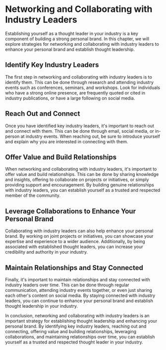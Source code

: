 Networking and Collaborating with Industry Leaders
========================================================================================================================

Establishing yourself as a thought leader in your industry is a key component of building a strong personal brand. In this chapter, we will explore strategies for networking and collaborating with industry leaders to enhance your personal brand and establish thought leadership.

Identify Key Industry Leaders
-----------------------------

The first step in networking and collaborating with industry leaders is to identify them. This can be done through research and attending industry events such as conferences, seminars, and workshops. Look for individuals who have a strong online presence, are frequently quoted or cited in industry publications, or have a large following on social media.

Reach Out and Connect
---------------------

Once you have identified key industry leaders, it's important to reach out and connect with them. This can be done through email, social media, or in-person at industry events. When reaching out, be sure to introduce yourself and explain why you are interested in connecting with them.

Offer Value and Build Relationships
-----------------------------------

When networking and collaborating with industry leaders, it's important to offer value and build relationships. This can be done by sharing knowledge and insights, offering to collaborate on projects or initiatives, or simply providing support and encouragement. By building genuine relationships with industry leaders, you can establish yourself as a trusted and respected member of the community.

Leverage Collaborations to Enhance Your Personal Brand
------------------------------------------------------

Collaborating with industry leaders can also help enhance your personal brand. By working on joint projects or initiatives, you can showcase your expertise and experience to a wider audience. Additionally, by being associated with established thought leaders, you can increase your credibility and authority in your industry.

Maintain Relationships and Stay Connected
-----------------------------------------

Finally, it's important to maintain relationships and stay connected with industry leaders over time. This can be done through regular communication, attending industry events together, or even just sharing each other's content on social media. By staying connected with industry leaders, you can continue to enhance your personal brand and establish thought leadership in your industry.

In conclusion, networking and collaborating with industry leaders is an important strategy for establishing thought leadership and enhancing your personal brand. By identifying key industry leaders, reaching out and connecting, offering value and building relationships, leveraging collaborations, and maintaining relationships over time, you can establish yourself as a trusted and respected thought leader in your industry.
